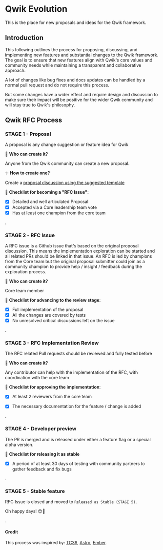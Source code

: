 # Qwik Evolution

This is the place for new proposals and ideas for the Qwik framework. 

## Introduction

This following outlines the process for proposing, discussing, and implementing new features and substantial changes to the Qwik framework. The goal is to ensure that new features align with Qwik's core values and community needs while maintaining a transparent and collaborative approach.

A lot of changes like bug fixes and docs updates can be handled by a normal pull request and do not require this process.

But some changes have a wider effect and require design and discussion to make sure their impact will be positive for the wider Qwik community and will stay true to Qwik's philosophy.

## Qwik RFC Process


### STAGE 1 - Proposal 

A proposal is any change suggestion or feature idea for Qwik

🧑 **Who can create it?**

Anyone from the Qwik community can create a new proposal.

✨ **How to create one?**

Create a [proposal discussion using the suggested template](https://github.com/QwikDev/qwik-evolution/discussions/new?category=proposals)

📃 **Checklist for becoming a "RFC Issue":** 

- [x] Detailed and well articulated Proposal
- [x] Accepted via a Core leadership team vote
- [x] Has at least one champion from the core team

.

### STAGE 2 - RFC Issue

A RFC issue is a Github issue that's based on the original proposal discussion.
This means the implementation exploration can be started and all related PRs should be linked in that issue.
An RFC is led by champions from the Core team but the original proposal submitter could join as a community champion to provide help / insight / feedback during the exploration process. 

🧑 **Who can create it?**

Core team member

📃 **Checklist for advancing to the review stage:** 
- [x] Full implementation of the proposal
- [X] All the changes are covered by tests
- [x] No unresolved critical discussions left on the issue

.

### STAGE 3 - RFC Implementation Review

The RFC related Pull requests should be reviewed and fully tested before 

🧑 **Who can create it?**

Any contributor can help with the implementation of the RFC, with coordination with the core team

📃 **Checklist for approving the implementation:** 
- [x] At least 2 reviewers from the core team
- [x] The necessary documentation for the feature / change is added


.

### STAGE 4 - Developer preview

The PR is merged and is released under either a feature flag or a special alpha version.

📃 **Checklist for releasing it as stable** 
- [x] A period of at least 30 days of testing with community partners to gather feedback and fix bugs

.

### STAGE 5 - Stable feature

RFC Issue is closed and moved to `Released as Stable (STAGE 5)`.

Oh happy days! 😊🎉

.

#### Credit

This process was inspired by: [TC39](https://github.com/tc39/proposals), [Astro](https://github.com/withastro/roadmap), [Ember](https://github.com/emberjs/rfcs).
